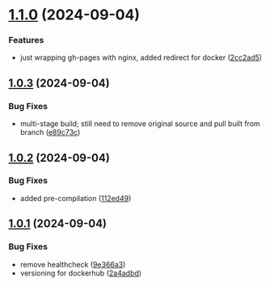 # [1.1.0](https://github.com/telnetdoogie/xdelta-wasm-docker/compare/v1.0.3...v1.1.0) (2024-09-04)


### Features

* just wrapping gh-pages with nginx, added redirect for docker ([2cc2ad5](https://github.com/telnetdoogie/xdelta-wasm-docker/commit/2cc2ad5b3c3821cf4091297f7e220d10cd86256b))



## [1.0.3](https://github.com/telnetdoogie/xdelta-wasm-docker/compare/v1.0.2...v1.0.3) (2024-09-04)


### Bug Fixes

* multi-stage build; still need to remove original source and pull built from branch ([e89c73c](https://github.com/telnetdoogie/xdelta-wasm-docker/commit/e89c73c089ea0307885f1f2a441b4830b3c87d12))



## [1.0.2](https://github.com/telnetdoogie/xdelta-wasm-docker/compare/v1.0.1...v1.0.2) (2024-09-04)


### Bug Fixes

* added pre-compilation ([112ed49](https://github.com/telnetdoogie/xdelta-wasm-docker/commit/112ed49f9fb08004672dac06bf406c5b0ee9c922))



## [1.0.1](https://github.com/telnetdoogie/xdelta-wasm-docker/compare/9e366a3919b67ee1f465ec34208e98e0aa3bea28...v1.0.1) (2024-09-04)


### Bug Fixes

* remove healthcheck ([9e366a3](https://github.com/telnetdoogie/xdelta-wasm-docker/commit/9e366a3919b67ee1f465ec34208e98e0aa3bea28))
* versioning for dockerhub ([2a4adbd](https://github.com/telnetdoogie/xdelta-wasm-docker/commit/2a4adbd3d63deac912f6396fc37562098944de34))



